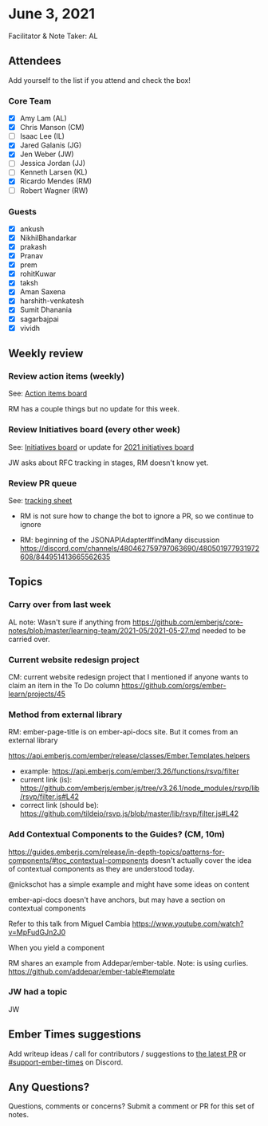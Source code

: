 # June 3, 2021

Facilitator & Note Taker: AL

## Attendees

Add yourself to the list if you attend and check the box!

### Core Team

- [x] Amy Lam (AL)
- [x] Chris Manson (CM)
- [ ] Isaac Lee (IL)
- [x] Jared Galanis (JG)
- [x] Jen Weber (JW)
- [ ] Jessica Jordan (JJ)
- [ ] Kenneth Larsen (KL)
- [x] Ricardo Mendes (RM)
- [ ] Robert Wagner (RW)

### Guests

- [x] ankush
- [x] NikhilBhandarkar
- [x] prakash
- [x] Pranav
- [x] prem
- [x] rohitKuwar
- [x] taksh
- [x] Aman Saxena
- [x] harshith-venkatesh
- [x] Sumit Dhanania
- [x] sagarbajpai
- [x] vividh

## Weekly review

### Review action items (weekly)

See: [Action items board](https://github.com/orgs/ember-learn/projects/47)

RM has a couple things but no update for this week.

### Review Initiatives board (every other week)

See: [Initiatives board](https://github.com/orgs/ember-learn/projects/33) or update for [2021 initiatives board](https://github.com/orgs/ember-learn/projects/51)

JW asks about RFC tracking in stages, RM doesn't know yet.

### Review PR queue

See: [tracking sheet](https://docs.google.com/spreadsheets/d/1sPyN9z9wZMpTNwqCfa6R9QSPZkIW4iQd-H4gZC7ILLk/edit#gid=2035777454)

- RM is not sure how to change the bot to ignore a PR, so we continue to ignore

- RM: beginning of the JSONAPIAdapter#findMany discussion https://discord.com/channels/480462759797063690/480501977931972608/844951413665562635

## Topics

### Carry over from last week

AL note: Wasn't sure if anything from https://github.com/emberjs/core-notes/blob/master/learning-team/2021-05/2021-05-27.md needed to be carried over.

### Current website redesign project

CM: current website redesign project that I mentioned if anyone wants to claim an item in the To Do column https://github.com/orgs/ember-learn/projects/45

### Method from external library

RM: ember-page-title is on ember-api-docs site. But it comes from an external library

https://api.emberjs.com/ember/release/classes/Ember.Templates.helpers

- example: https://api.emberjs.com/ember/3.26/functions/rsvp/filter
- current link (is): https://github.com/emberjs/ember.js/tree/v3.26.1/node_modules/rsvp/lib/rsvp/filter.js#L42
- correct link (should be): https://github.com/tildeio/rsvp.js/blob/master/lib/rsvp/filter.js#L42

### Add Contextual Components to the Guides? (CM, 10m)

https://guides.emberjs.com/release/in-depth-topics/patterns-for-components/#toc_contextual-components doesn't actually cover the idea of contextual components as they are understood today.

@nickschot has a simple example and might have some ideas on content

ember-api-docs doesn't have anchors, but may have a section on contextual components

Refer to this talk from Miguel Cambia https://www.youtube.com/watch?v=MpFudGJn2J0

When you yield a component

RM shares an example from Addepar/ember-table. Note: is using curlies. https://github.com/addepar/ember-table#template

### JW had a topic

JW

<!-- If you would like to add a topic to the agenda please add a suggestion to the PR using the following format: -->
<!-- ### Your topic (INITIALS, expected duration in minutes) -->
<!-- ### Your topic (INITIALS, expected duration in minutes) -->
<!-- ### Your topic (INITIALS, expected duration in minutes) -->
<!-- ### Your topic (INITIALS, expected duration in minutes) -->
<!-- ### Your topic (INITIALS, expected duration in minutes) -->
<!-- ### Your topic (INITIALS, expected duration in minutes) -->

## Ember Times suggestions

Add writeup ideas / call for contributors / suggestions to [the latest PR](https://github.com/ember-learn/ember-blog/pulls?q=is%3Aopen+is%3Apr+label%3A%22%F0%9F%97%9E+embertimes%22%20or%20#support-ember-times) or [#support-ember-times](https://discordapp.com/channels/480462759797063690/485450546887786506) on Discord.

## Any Questions?

Questions, comments or concerns? Submit a comment or PR for this set of notes.
